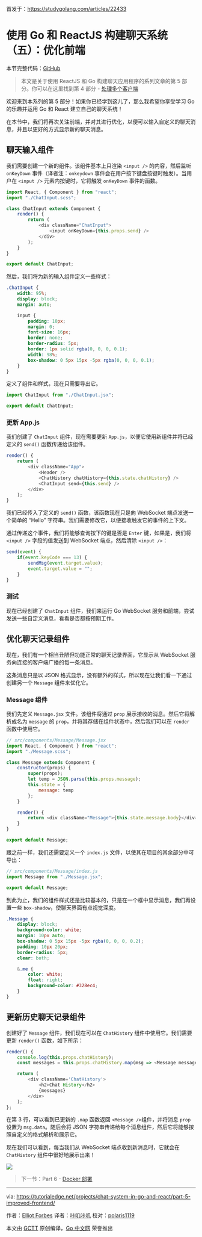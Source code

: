 首发于：https://studygolang.com/articles/22433

# 使用 Go 和 ReactJS 构建聊天系统（五）：优化前端

本节完整代码：[GitHub](https://github.com/watermelo/realtime-chat-go-react/tree/part-5)

> 本文是关于使用 ReactJS  和 Go 构建聊天应用程序的系列文章的第 5 部分。你可以在这里找到第 4 部分 - [处理多个客户端](https://studygolang.com/articles/22430)

欢迎来到本系列的第 5 部分！如果你已经学到这儿了，那么我希望你享受学习 Go 的乐趣并运用 Go 和 React 建立自己的聊天系统！

在本节中，我们将再次关注前端，并对其进行优化，以便可以输入自定义的聊天消息，并且以更好的方式显示新的聊天消息。

## 聊天输入组件

我们需要创建一个新的组件。该组件基本上只渲染 `<input />` 的内容，然后监听 `onKeyDown` 事件（译者注：`onkeydown` 事件会在用户按下键盘按键时触发）。当用户在 `<input />` 元素内按键时，它将触发 `onKeyDown` 事件的函数。

```js
import React, { Component } from "react";
import "./ChatInput.scss";

class ChatInput extends Component {
	render() {
		return (
			<div className="ChatInput">
				<input onKeyDown={this.props.send} />
			</div>
		);
	}
}

export default ChatInput;
```

然后，我们将为新的输入组件定义一些样式：

```css
.ChatInput {
	width: 95%;
	display: block;
	margin: auto;

	input {
		padding: 10px;
		margin: 0;
		font-size: 16px;
		border: none;
		border-radius: 5px;
		border: 1px solid rgba(0, 0, 0, 0.1);
		width: 98%;
		box-shadow: 0 5px 15px -5px rgba(0, 0, 0, 0.1);
	}
}
```

定义了组件和样式，现在只需要导出它。

```js
import ChatInput from "./ChatInput.jsx";

export default ChatInput;
```

### 更新 App.js

我们创建了 `ChatInput` 组件，现在需要更新 `App.js`，以便它使用新组件并将已经定义的 `send()` 函数传递给该组件。

```js
render() {
	return (
		<div className="App">
			<Header />
			<ChatHistory chatHistory={this.state.chatHistory} />
			<ChatInput send={this.send} />
		</div>
	);
}
```

我们已经传入了定义的 `send()` 函数，该函数现在只是向 WebSocket 端点发送一个简单的 “Hello” 字符串。我们需要修改它，以便接收触发它的事件的上下文。

通过传递这个事件，我们将能够查询按下的键是否是 `Enter` 键，如果是，我们将 `<input />` 字段的值发送到 WebSocket 端点，然后清除 `<input />`：

```js
send(event) {
	if(event.keyCode === 13) {
		sendMsg(event.target.value);
		event.target.value = "";
	}
}
```

### 测试

现在已经创建了 `ChatInput` 组件，我们来运行 Go WebSocket 服务和前端，尝试发送一些自定义消息，看看是否都按预期工作。

## 优化聊天记录组件

现在，我们有一个相当丑陋但功能正常的聊天记录界面，它显示从 WebSocket 服务向连接的客户端广播的每一条消息。

这条消息只是以 JSON 格式显示，没有额外的样式，所以现在让我们看一下通过创建另一个 `Message` 组件来优化它。

### Message 组件

我们先定义 `Message.jsx` 文件。该组件将通过  `prop` 展示接收的消息。然后它将解析成名为 `message` 的 `prop`，并将其存储在组件状态中，然后我们可以在 `render` 函数中使用它。

```js
// src/components/Message/Message.jsx
import React, { Component } from "react";
import "./Message.scss";

class Message extends Component {
	constructor(props) {
		super(props);
		let temp = JSON.parse(this.props.message);
		this.state = {
			message: temp
		};
	}

	render() {
		return <div className="Message">{this.state.message.body}</div>;
	}
}

export default Message;
```

跟之前一样，我们还需要定义一个 `index.js` 文件，以使其在项目的其余部分中可导出：

```js
// src/components/Message/index.js
import Message from "./Message.jsx";

export default Message;
```

到此为止，我们的组件样式还是比较基本的，只是在一个框中显示消息，我们再设置一些 `box-shadow`，使聊天界面有点视觉深度。

```css
.Message {
	display: block;
	background-color: white;
	margin: 10px auto;
	box-shadow: 0 5px 15px -5px rgba(0, 0, 0, 0.2);
	padding: 10px 20px;
	border-radius: 5px;
	clear: both;

	&.me {
		color: white;
		float: right;
		background-color: #328ec4;
	}
}
```

## 更新历史聊天记录组件

创建好了 `Message` 组件，我们现在可以在 `ChatHistory` 组件中使用它。我们需要更新 `render()` 函数，如下所示：

```js
render() {
	console.log(this.props.chatHistory);
	const messages = this.props.chatHistory.map(msg => <Message message={msg.data} />);

	return (
		<div className='ChatHistory'>
			<h2>Chat History</h2>
			{messages}
		</div>
	);
};
```

在第 3 行，可以看到已更新的 `.map` 函数返回 `<Message />`组件，并将消息 `prop` 设置为 `msg.data`。随后会将 JSON 字符串传递给每个消息组件，然后它将能够按照自定义的格式解析和展示它。

现在我们可以看到，每当我们从 WebSocket 端点收到新消息时，它就会在 `ChatHistory` 组件中很好地展示出来！

![](https://raw.githubusercontent.com/studygolang/gctt-images/master/chat-system-in-go-and-react-course-series/image_1.png)

> 下一节：Part 6 - [Docker 部署](https://studygolang.com/articles/22434)

---

via: https://tutorialedge.net/projects/chat-system-in-go-and-react/part-5-improved-frontend/

作者：[Elliot Forbes](https://twitter.com/elliot_f)
译者：[咔叽咔叽](https://github.com/watermelo)
校对：[polaris1119](https://github.com/polaris1119)

本文由 [GCTT](https://github.com/studygolang/GCTT) 原创编译，[Go 中文网](https://studygolang.com/) 荣誉推出
